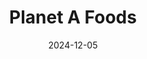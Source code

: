 ---  
layout: startup_page  
title: "Planet A Foods"  
id: "planetafoods.com"  
permalink: "/planetafoodsplanetafoods.com12052024/"  
website: "https://planet-a-foods.com"  
funding_round: "Series B"  
funding_amount: "$30M"  
investors: "Burda Principal Investments, Zintinus, AgriFoodTech Venture Alliance, Bayern Kapital, Cherry Ventures, Omnes Capital, Tengelmann Ventures, World Fund"  
about: "Planet A Foods creates a sustainable, cocoa-free chocolate alternative called ChoViva, addressing environmental concerns of traditional cocoa production. Their product is designed for mass-market confectionery applications, offering a lower carbon footprint and price stability compared to cocoa-based chocolate. The company aims to replace cocoa in bulk chocolate production, reducing CO2 emissions by hundreds of millions of tons annually."  
markets: "Food Tech, Food Processing, Sustainability"  
hq: "Munich, Bavaria, Germany"  
founded_year: "2021"  
linkedin: "https://www.linkedin.com/company/planetafoods/"  
twitter: ""  
instagram: ""  
facebook: ""  
crunchbase: "https://www.crunchbase.com/organization/qoa"  
pitchbook: "https://pitchbook.com/profiles/company/481929-94"  

date_display: "05-Dec-2024"  
date: "2024-12-05"

# SEO Optimization  
meta_title: "Planet A Foods - Series B Funding ($30M)"  
meta_description: "Planet A Foods, Planet A Foods creates a sustainable, cocoa-free chocolate alternative called ChoViva, addressing environmental concerns of traditional cocoa producti..."  
meta_keywords: "Planet A Foods, Food Tech, Food Processing, Sustainability, Series B funding"  
canonical_url: "https://startup.projectstartups.com/planetafoodsplanetafoods.com12052024/"  
---